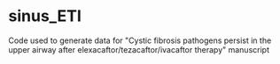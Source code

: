 # sinus_ETI
Code used to generate data for "Cystic fibrosis pathogens persist in the upper airway after elexacaftor/tezacaftor/ivacaftor therapy" manuscript
